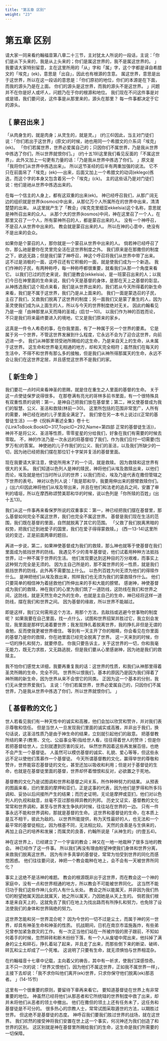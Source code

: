 ```yaml
---
title: "第五章 区别"
weight: "23"
---
```


# 第五章 区别


请大家一同来看约翰福音第八章二十三节，主对犹太人所说的一段话，主说：「你们是从下头来的，我是从上头来的；你们是属这世界的，我不是属这世界的。
」我要请大家特别留意，主在这里所用的「从」字和「属」字，这个字都是译自希腊文的「埃克」(ek)，意思是「出自」，因此也有根源的含意。
属这世界，意思是出于这世界，所以在这一段话的意思是：「你们原初的地位，你们的本源是在下面，而我的源头乃是在上面。
你们的源头是这世界，而我的源头不是这世界。
」问题并不在你是好人或坏人，问题乃在于你的根源和地位。
我们现在不问这件事是对或是错，我们要问说，这件事是从那里来的，源头在那里？
每一件事都决定于它的源头。

## 〖 蒙召出来 〗

「从肉身生的，就是肉身；从灵生的，就是灵。」
(约三6)因此，当主对门徒们说：「你们若出于这世界」(原文)的时候，祂也用同一个希腊文的介系词「埃克」(ek)。
「你们若属世界，世界必爱属自己的；只因你们不属世界，乃是我从世界中拣选了你们，所以世界就恨你们。」
(约十五19)这里我们看见反面的「不属这世界」，此外又加上一句更有力量的话：「乃是我从世界中拣选了你们。
」原文是「我将你们从世界中拣选出来」。
所以这节圣经的后半有两重加强的说法。
它不只在前面帠了「埃克」(ek)──出来，后面又加上一个希腊文的动词(eklego)拣选，而这个字的本身又包含着另一个「埃克」(ck)。
主的这些话乃是对门徒们说：他们是祂从世界中拣选出来的。

在每一个信主的人身上，都有这双重的出来(ek)。
神已经呼召我们，从那广阔无边的组织就是世界(kosmos)中出来，从那亿万个人所属所在的世界中出来，清清楚楚的出来。
从这里就产生了「教会」(埃克克里细亚ekkelsia)这个名称，意思就是神所召出来的众人。
从那个大的世界(kosmos)中间，神在这里召了一个人，在那里又召了一个人，所有蒙神所召的人，都是蒙召出来的人。
没有一个神呼召，不是召人从世界中出来的。
教会就是蒙召出来的人。
所以在神的心意中，绝没有不是出来的会众。

如果你是个蒙召的人，那你就是一个蒙召从世界中出来的人。
倘若神已经呼召了你，那么祂是要你在灵里完全活在这世界制度之外。
我们原来是在那撒但的制度之下，欲逃无路；但是我们蒙了神呼召，神这个呼召将我们从世界中带了出来。
这不过是消极的一面，这呼召还有它积极的一面，就是使我们成为一个新造。
我们作神的子民，有两种称呼，每一种称呼都很重要，就看我们从那一个角度来看它。
以我们已过的历史来说，我们是教会(ekkelsia)，是一班蒙召出来的人；以我们今日在神里面的生命来说，我们今天是基督的身体，是那在天上之基督的彰显。
从神拣选我们这个观点来看，我们是从世界出来的，我们若从今天所得着的新生命来看，我们是不属于这世界，我们乃是从上面来的。
我们一面是蒙选召的子民，主召了我们，又救我们脱离了这世界的制度；另一面我们又是蒙了重生的人，因为圣灵使我们成为从上面生的人，所以与今天的世界制度绝对无关。
因此约翰看见乃是一座「由神那里从天而降的圣城」(启廿一10)。
以我们作为神的百姓而论，不只是我们将来最终要进入的境地，它又是我们原来的家乡。

这真是一件令人希奇的事，在你我里面，有了一种属于另一个世界的要素。
它是属于另一个世界，不管这世界发展到什么程度，它永远不会为了迎合这世界，向前迈进一步。
我们从神那里领受祂所赐给的这生命，乃是来自天上的生命，从未属于这世界。
这生命和世界毫无相通的地方，却和天完全相符；虽然我们在每天的生活中，不得不和世界有那么多的接触，但是我们从神所得那属天的生命，永远不会让我们在这世界定居，并且感觉这世界不是我们的家。

## 〖 新生命 〗

我们要花一点时间来看神圣的恩赐，就是住在重生之人里面的基督的生命。
关于这一点使徒保罗说得很多。
在那卷满有亮光的哥林多前书里面，有一个很特殊具有双重性质的说明：第一，是神自己把我们放在基督里；第二，神又使基督成为我们的智慧、公义、圣洁和救赎(林前一30)。
这里所包括的范围非常宽广，人所有的需要，神已经在祂的儿子里面全满足了。
我们曾在另一本书上说过(《正常的基督徒生活》──参《倪柝声著述全集》卷十七{\LinkToBook:BookID=317,TopicID=292,Name=第四部 正常的基督徒生活})，神并不是将公义、圣洁等性质，零零星星的分给我们，好象在我们有需要的时候去零取。
不，神的作法乃是一次永远的将基督给了我们，作为我们应付一切需要(包罗万有)的答案。
神使祂的儿子作我们的公义、我们的圣洁，以及我们所缺少的一切，因为祂已经把我们摆在那位钉十字架并复活的基督里面。

现在我要请大家注意，使徒所用末了的一个词，就是救赎。
因为救赎和这世界有很大的关系。
我们知道以色列人是神的赎民，神将他们从埃及救赎出来，以他们而论，埃及就是他们当时所认识的世界；以我们而论，埃及乃是代表在撒但管辖之下世界的表号。
神对以色列人说：「我是耶和华，我要用伸出来的膀臂救赎你们。
」(出六6)因此神将他们从埃及带出来，并且在他们和法老的追兵之间，安置了审判的墙垣，所以在摩西称颂赞美耶和华的时候，说以色列是「你所赎的百姓」(出十五13)。

我们从这一件事再来看保罗所说的双重事实：第一，神已经把我们摆在基督里，那么基督如何完全不属这世界，我们也完全不属这世界。
基督是我们现在生活的范围，我们既在基督的里面，自然就脱离了其它的范围。
「父救了我们脱离黑暗的权势，把我们迁到祂爱子的国里，我们在爱子得得蒙救赎。」
(西一13-14)这里所说的变迁，正是前面两章的题目。

再进一步说，第二，如果神使基督成为我们的救赎，那么神也就等于使基督在我们里面成为抵挡世界的防线。
我遇见不少的青年基督徒，他们试着用种种方法抵挡世界，过一种不属于世界的生活。
他们发现要达到这种目的万分艰难，而事实上这种努力完全是无须的。
因为主自己所是的，那不属世界的另一性质，就是我们抵挡世界的防线，此外再不需要加上什么。
以色列百姓为何无须为他们的得赎作什么。
是神把他们从埃及救出来，照样我们也无须为我们的蒙救赎作什么。
他们只要简单的相信神为着拯救他们所伸出来的手和大能的膀臂。
感谢神，神使基督成为我们的救赎，神在我们的心里为我们筑了一道防线，这防线在我们和世界之间，这防线，就是天然生命之外的生命，也就是主自己的生命，神已经将这样一道防线，摆在我们和世界之间。
因为基督的缘故，所以世界不能越过。

即是这样，我们又何需用这个方法，用那个方法，去敌挡或逃避今世事物的制度呢？
如果我要在自己里面，找一点什么，试图和世界招架并胜过它，我立刻会发现，我里面是那样饥渴着要世界；我发现挣扎着脱离世界，我的挣扎非但是无谓的奋勉，反而使我更被世界缠住。
等到有一天主开了你的眼睛，你会看见在你里面的基督乃是你的救赎，你在祂里面已经完全脱离了世界。
这一天来到的时候，你一切的挣扎和努力，就要停息。
你我只要告诉主，关于这世界的一切，你和我毫无能力，既无力求胜，又无路逃脱，但是我们要从心里感谢神，因为祂是我们的救赎主。

我不怕你们感觉太详细，我要再重复我的话：这世界的性质，和我们从神那里得着圣灵所赐的生命，完全不同。
世界所以恨我们，基本的原因乃是因为我们得着了神所赐的新生命，因为世界从来不会恨它的同类。
正因为这一个基本的分别，我们无从使世界爱我们。
主说：「你们若属世界，世界必爱属自己的，只因你们不属世界，乃是我从世界中拣选了你们，所以世界就恨你们。
」

## 〖 基督教的文化 〗

世人若看见我们有一种天性中的诚实和高雅，他们会加以欣赏和赞许，并对我们表示尊敬和信任。
但是当世人一旦发现我们里面的诚实或高雅，并非出于我们，换句话说，这圣洁性质乃是由于神生命的结果，立刻就引起他们的敌意。
把基督教所结的果子(教育、文化、公益事业等)指给世人看，往往得着世人的赞许；但是你若把基督给世人，立刻就遭到厉害的反对。
纵然世界因着这些再发展百倍，也绝不会产生一个基督徒。
人虽然可以模仿基督的诚实、礼貌、爱心等等，但这些永远不足以使他们羡慕作一个基督徒。
今天所谓基督教的文化，赢得举世的尊敬和赞许，世界能容忍基督徒的文化，甚至还加以吸收和利用；但是对于基督徒的生命，也就是在基督徒里面的基督，世界却怀着憎恨和反对，必欲置之于死地。

基督教的文化乃是试图调和世界和基督之间关系，所作种种努力的结果。
从预表的图画来看，旧约里面的摩押和亚们，正是这事的代表，因为他们是罗得和所多玛调和、妥协以后间接所产生的结果；而历史证明，无论是摩押或亚扪，他们对以色列人的仇视和敌意，丝毫不亚过那些拜异教的列邦。
历史又证实，基督教的文化常常和世界调和，甚至与世界发生争执的时候，往往站在世界的一边。
只有一件事永远不能和世界调和，那就是基督的生命。
这世界和基督徒的生命，在本质上是互不相干，彼此为敌的。
以世界所能提供，称为天性最好的人，也无法和一个最平常的基督徒相比，因为根基不同，无法相比较。
天然的良善是与生俱来的，再加上自己的培养和发展；而属灵的良善，约翰所说是「从神生的」(约壹五4)。

神在这世界上，已经建立了一个宇宙的教会；神又在一地一地栽种了很多当地的教会。
神已经作了这一件事。
所以我们再没有理由盼望神使我们身体和世界分离，来救我们脱离这世界。
因为有许多真挚的基督徒，常常为怕受到世界的同化而感觉困惑。
他们往往要问说，神把一个教会栽种在地上，会不会有一天被世界所同化？

事实上这绝不是活神的难题。
教会的根源既非出于这世界，而在教会这一个神的家庭中，没有一点和世界相通的地方，所以教会不可能被世界同化。
这当然不能归功于我们这些作神儿女的人有什么长处。
教会之所以能属天，并非因为我们热切的盼望她属天因此就属天，她之所以属天，乃因她是从天上生的。
倘若我们根本是来自天上的，这就免去了我们在地上为找出路而有所挣扎和努力，也免除了设法使我们的身体和世界隔绝的努力。

这世界怎能和另一世界混合呢？
因为今世的一切不过是尘土，而属于神的另一世界，却具有神圣生命和神圣的性质。
抗战期间，日机在南京巿滥施轰炸，有些弟兄曾参加紧急救灾的工作。
有一次正当他们站在一所被炸毁的房子跟前，不知如何着手的时候，忽然碎砖和断木纷纷下落，有一个人从废墟中爬出来，他抖掉了满身的尘土和碎石，挣扎着站了起来，并且走了出来，而那些倒下来的断梁、破砖、碎瓦和尘土却成了一个死堆。
这说明了只要有生命，就无须惧怕与世界相混杂。

在约翰福音十七章中记载，主向着父的祷告，其中有一祈求，使我们深感惊奇。
主不只一次的说：「世界又恨他们，因为他们不属这世界，正如我不属世界一样」，主接下去却说：「我不求你叫他们离开(ek)世界，只求你保守他们脱离(ek)那恶者。
」(14-15节)

这里有一个很重要的原则，要留待下章再来看它。
要知道基督徒在世界上有非常重要的地位。
神虽然已经将他们从那恶者和它所统辖的世界制度中救了出来，却并未将他们从恶者的领土中撤出。
他们在撒但的领土上还有任务未了，这任务和基督徒是不可分的。
很多热心的宗教人士，常常试图采取遁世的方法，以期胜过世界。
但这绝不是基督徒的态度。
神呼召我们要我们胜过世界的战场，就在这世界。
我们欢然的接受神将我们安置在世上这一个事实，何况神还为我们创造了和世界的区别。
这区别就是神在基督里所赐给我们的生命，这生命是我们所需要的一切保障。
